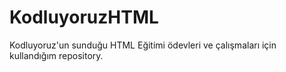 <h1>KodluyoruzHTML</h1>
Kodluyoruz'un sunduğu HTML Eğitimi ödevleri ve çalışmaları için kullandığım repository.

